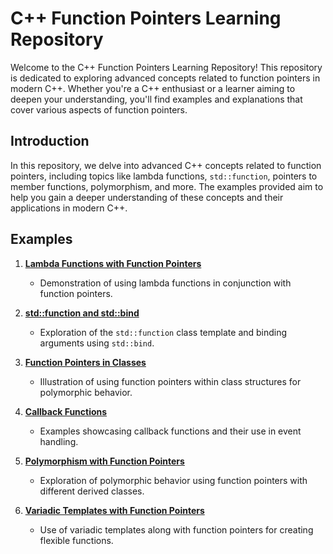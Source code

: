 # C++ Function Pointers Learning Repository

Welcome to the C++ Function Pointers Learning Repository! This repository is dedicated to exploring advanced concepts related to function pointers in modern C++. Whether you're a C++ enthusiast or a learner aiming to deepen your understanding, you'll find examples and explanations that cover various aspects of function pointers.

## Introduction

In this repository, we delve into advanced C++ concepts related to function pointers, including topics like lambda functions, `std::function`, pointers to member functions, polymorphism, and more. The examples provided aim to help you gain a deeper understanding of these concepts and their applications in modern C++.


## Examples

1. [**Lambda Functions with Function Pointers**](0x00-Lambda_with_function_Pointers.cpp)
   - Demonstration of using lambda functions in conjunction with function pointers.

2. [**std::function and std::bind**](0x01-std::function_and_std::bind.cpp)
   - Exploration of the `std::function` class template and binding arguments using `std::bind`.

3. [**Function Pointers in Classes**](0x02-Function_Pointers_in_Classes.cpp)
   - Illustration of using function pointers within class structures for polymorphic behavior.

4. [**Callback Functions**](0x04-Callback_function.cpp)
   - Examples showcasing callback functions and their use in event handling.

5. [**Polymorphism with Function Pointers**](0x03-Polymorphism_with_Function_Pointers.cpp)
   - Exploration of polymorphic behavior using function pointers with different derived classes.

6. [**Variadic Templates with Function Pointers**](0x05-Variadic_template_with_function_pointer.cpp)
   - Use of variadic templates along with function pointers for creating flexible functions.
